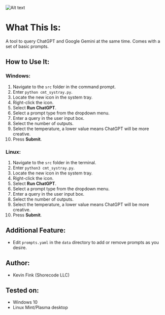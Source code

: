 ![Alt text](https://raw.githubusercontent.com/shorecodeorg/chatgpt_multi_tool/refs/heads/master/cmt2.png "CHATGPT MULTI TOOL")
# What This Is:

A tool to query ChatGPT and Google Gemini at the same time. Comes with a set of basic prompts.

## How to Use It:

### Windows:
1. Navigate to the `src` folder in the command prompt.
2. Enter `python cmt_systray.py`.
3. Locate the new icon in the system tray.
4. Right-click the icon.
5. Select **Run ChatGPT**.
6. Select a prompt type from the dropdown menu.
7. Enter a query in the user input box.
8. Select the number of outputs.
9. Select the temperature, a lower value means ChatGPT will be more creative.
10. Press **Submit**.

### Linux:
1. Navigate to the `src` folder in the terminal.
2. Enter `python3 cmt_systray.py`.
3. Locate the new icon in the system tray.
4. Right-click the icon.
5. Select **Run ChatGPT**.
6. Select a prompt type from the dropdown menu.
7. Enter a query in the user input box.
8. Select the number of outputs.
9. Select the temperature, a lower value means ChatGPT will be more creative.
10. Press **Submit**.

## Additional Feature:
- Edit `prompts.yaml` in the `data` directory to add or remove prompts as you desire.

## Author:
- Kevin Fink (Shorecode LLC)

## Tested on:
- Windows 10
- Linux Mint/Plasma desktop
